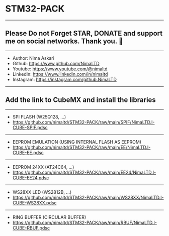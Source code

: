 # STM32-PACK
---
## Please Do not Forget STAR, DONATE and support me on social networks. Thank you. :sparkling_heart:  
---
-  Author:     Nima Askari  
-  Github:     https://www.github.com/NimaLTD
-  Youtube:    https://www.youtube.com/@nimaltd  
-  LinkedIn:   https://www.linkedin.com/in/nimaltd  
-  Instagram:  https://instagram.com/github.NimaLTD  
---
## Add the link to CubeMX and install the libraries
---
- SPI FLASH (W25Q128, ...) 
- https://github.com/nimaltd/STM32-PACK/raw/main/SPIF/NimaLTD.I-CUBE-SPIF.pdsc
-----
- EEPROM EMULATION (USING INTERNAL FLASH AS EEPROM)
- https://github.com/nimaltd/STM32-PACK/raw/main/EE/NimaLTD.I-CUBE-EE.pdsc
-----
- EEPROM 24XX (AT24C64, ...)
- https://github.com/nimaltd/STM32-PACK/raw/main/EE24/NimaLTD.I-CUBE-EE24.pdsc
----- 
- WS28XX LED (WS2812B, ...)
- https://github.com/nimaltd/STM32-PACK/raw/main/WS28XX/NimaLTD.I-CUBE-WS28XX.pdsc
----- 
- RING BUFFER (CIRCULAR BUFFER)
- https://github.com/nimaltd/STM32-PACK/raw/main/RBUF/NimaLTD.I-CUBE-RBUF.pdsc
